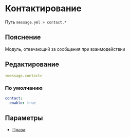 # Контактирование
Путь `message.yml > contact.*`

## Пояснение
Модуль, отвечающий за сообщения при взаимодействии

## Редактирование
```yaml
<message.contact>
```

### По умолчанию
```yaml
contact:
  enable: true
```

## Параметры

- [Права](/docs/permission/message/contact/)

<!--@include: @/parts/enable.md-->